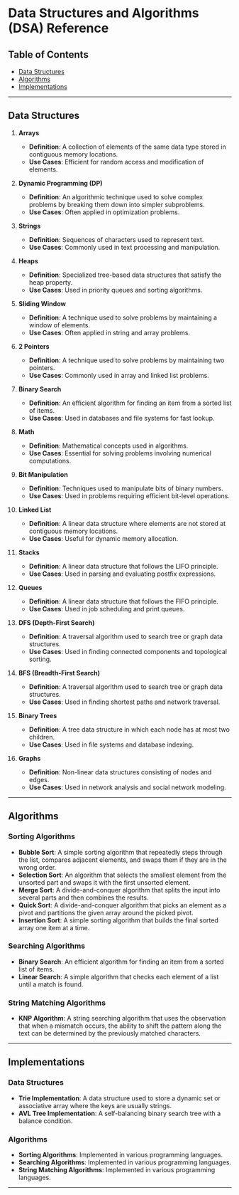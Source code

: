 # Data Structures and Algorithms (DSA) Reference

## Table of Contents
- [Data Structures](#data-structures)
- [Algorithms](#algorithms)
- [Implementations](#implementations)

---

## Data Structures

1. **Arrays**
   - **Definition**: A collection of elements of the same data type stored in contiguous memory locations.
   - **Use Cases**: Efficient for random access and modification of elements.

2. **Dynamic Programming (DP)**
   - **Definition**: An algorithmic technique used to solve complex problems by breaking them down into simpler subproblems.
   - **Use Cases**: Often applied in optimization problems.

3. **Strings**
   - **Definition**: Sequences of characters used to represent text.
   - **Use Cases**: Commonly used in text processing and manipulation.

4. **Heaps**
   - **Definition**: Specialized tree-based data structures that satisfy the heap property.
   - **Use Cases**: Used in priority queues and sorting algorithms.

5. **Sliding Window**
   - **Definition**: A technique used to solve problems by maintaining a window of elements.
   - **Use Cases**: Often applied in string and array problems.

6. **2 Pointers**
   - **Definition**: A technique used to solve problems by maintaining two pointers.
   - **Use Cases**: Commonly used in array and linked list problems.

7. **Binary Search**
   - **Definition**: An efficient algorithm for finding an item from a sorted list of items.
   - **Use Cases**: Used in databases and file systems for fast lookup.

8. **Math**
   - **Definition**: Mathematical concepts used in algorithms.
   - **Use Cases**: Essential for solving problems involving numerical computations.

9. **Bit Manipulation**
   - **Definition**: Techniques used to manipulate bits of binary numbers.
   - **Use Cases**: Used in problems requiring efficient bit-level operations.

10. **Linked List**
    - **Definition**: A linear data structure where elements are not stored at contiguous memory locations.
    - **Use Cases**: Useful for dynamic memory allocation.

11. **Stacks**
    - **Definition**: A linear data structure that follows the LIFO principle.
    - **Use Cases**: Used in parsing and evaluating postfix expressions.

12. **Queues**
    - **Definition**: A linear data structure that follows the FIFO principle.
    - **Use Cases**: Used in job scheduling and print queues.

13. **DFS (Depth-First Search)**
    - **Definition**: A traversal algorithm used to search tree or graph data structures.
    - **Use Cases**: Used in finding connected components and topological sorting.

14. **BFS (Breadth-First Search)**
    - **Definition**: A traversal algorithm used to search tree or graph data structures.
    - **Use Cases**: Used in finding shortest paths and network traversal.

15. **Binary Trees**
    - **Definition**: A tree data structure in which each node has at most two children.
    - **Use Cases**: Used in file systems and database indexing.

16. **Graphs**
    - **Definition**: Non-linear data structures consisting of nodes and edges.
    - **Use Cases**: Used in network analysis and social network modeling.

---

## Algorithms

### Sorting Algorithms
- **Bubble Sort**: A simple sorting algorithm that repeatedly steps through the list, compares adjacent elements, and swaps them if they are in the wrong order.
- **Selection Sort**: An algorithm that selects the smallest element from the unsorted part and swaps it with the first unsorted element.
- **Merge Sort**: A divide-and-conquer algorithm that splits the input into several parts and then combines the results.
- **Quick Sort**: A divide-and-conquer algorithm that picks an element as a pivot and partitions the given array around the picked pivot.
- **Insertion Sort**: A simple sorting algorithm that builds the final sorted array one item at a time.

### Searching Algorithms
- **Binary Search**: An efficient algorithm for finding an item from a sorted list of items.
- **Linear Search**: A simple algorithm that checks each element of a list until a match is found.

### String Matching Algorithms
- **KNP Algorithm**: A string searching algorithm that uses the observation that when a mismatch occurs, the ability to shift the pattern along the text can be determined by the previously matched characters.

---

## Implementations

### Data Structures

- **Trie Implementation**: A data structure used to store a dynamic set or associative array where the keys are usually strings.
- **AVL Tree Implementation**: A self-balancing binary search tree with a balance condition.

### Algorithms

- **Sorting Algorithms**: Implemented in various programming languages.
- **Searching Algorithms**: Implemented in various programming languages.
- **String Matching Algorithms**: Implemented in various programming languages.

---

